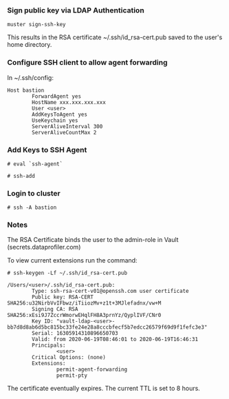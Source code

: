 ### Sign public key via LDAP Authentication

    muster sign-ssh-key

This results in the RSA certificate ~/.ssh/id_rsa-cert.pub saved to the user's home directory.

### Configure SSH client to allow agent forwarding

In ~/.ssh/config:

    Host bastion
            ForwardAgent yes
            HostName xxx.xxx.xxx.xxx
            User <user>
            AddKeysToAgent yes
            UseKeychain yes
            ServerAliveInterval 300
            ServerAliveCountMax 2

### Add Keys to SSH Agent

    # eval `ssh-agent`

    # ssh-add

### Login to cluster

    # ssh -A bastion

  

### Notes

The RSA Certificate binds the user to the admin-role in Vault (secrets.dataprofiler.com)

To view current extensions run the command:

    # ssh-keygen -Lf ~/.ssh/id_rsa-cert.pub

    /Users/<user>/.ssh/id_rsa-cert.pub:
            Type: ssh-rsa-cert-v01@openssh.com user certificate
            Public key: RSA-CERT SHA256:u32NirbVvIFbwz/iTiiozMv+z1t+3MJlefadnx/vw+M
            Signing CA: RSA SHA256:xEsi9J7ZccrWmorwEHqlFH8A3prnYz/QyplIVF/CNr0
            Key ID: "vault-ldap-<user>-bb7d8d8ab6d5bc815bc33fe24e28a8cccbfecf5b7edcc26579f69d9f1fefc3e3"
            Serial: 16305914310896650703
            Valid: from 2020-06-19T08:46:01 to 2020-06-19T16:46:31
            Principals: 
                    <user>
            Critical Options: (none)
            Extensions: 
                    permit-agent-forwarding
                    permit-pty

The certificate eventually expires. The current TTL is set to 8 hours.
